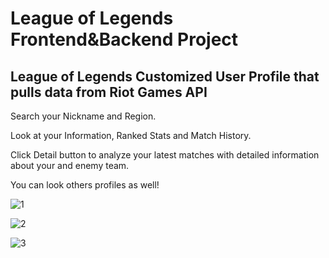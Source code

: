 # League of Legends Frontend&Backend Project

League of Legends Customized User Profile that pulls data from Riot Games API
-----------------

Search your Nickname and Region.

Look at your Information, Ranked Stats and Match History.

Click Detail button to analyze your latest matches with detailed information about your and enemy team.

You can look others profiles as well!

![1](https://user-images.githubusercontent.com/29862339/184684625-6dbb34b7-ae7d-4d0b-ab8e-a7edbd106987.png)


![2](https://user-images.githubusercontent.com/29862339/184684506-20c102f5-b327-42c6-8ba6-109bb1fa23fe.png)


![3](https://user-images.githubusercontent.com/29862339/184684516-5402fc68-cd6d-4882-8f8e-f810c0b8ce6f.png)

